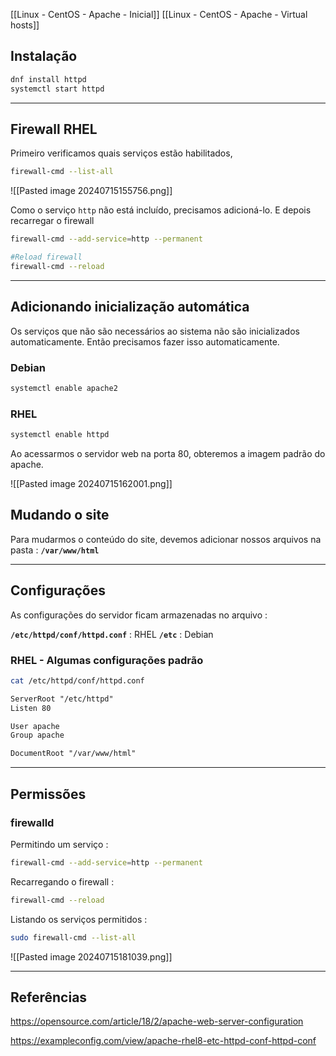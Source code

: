 [[Linux - CentOS - Apache - Inicial]]
[[Linux - CentOS - Apache - Virtual hosts]]

## Instalação

```sh
dnf install httpd
systemctl start httpd
```

---
## Firewall RHEL

Primeiro verificamos quais serviços estão habilitados,
```sh
firewall-cmd --list-all
```
![[Pasted image 20240715155756.png]]

Como o serviço `http` não está incluído, precisamos adicioná-lo. E depois recarregar o firewall
```sh
firewall-cmd --add-service=http --permanent

#Reload firewall
firewall-cmd --reload
```

---

## Adicionando inicialização automática
Os serviços que não são necessários ao sistema não são inicializados automaticamente. Então precisamos fazer isso automaticamente.

### Debian
```sh
systemctl enable apache2
```

### RHEL
```sh
systemctl enable httpd
```

Ao acessarmos o servidor web na porta 80, obteremos a imagem padrão do apache.

![[Pasted image 20240715162001.png]]

## Mudando o site
Para mudarmos o conteúdo do site, devemos adicionar nossos arquivos na pasta :  **`/var/www/html`**

---
## Configurações
As configurações do servidor ficam armazenadas no arquivo : 

**`/etc/httpd/conf/httpd.conf`** : RHEL
**`/etc`** : Debian

### RHEL - Algumas configurações padrão
```sh
cat /etc/httpd/conf/httpd.conf
```
```txt
ServerRoot "/etc/httpd"
Listen 80

User apache
Group apache

DocumentRoot "/var/www/html"

```

---
## Permissões

### firewalld
Permitindo um serviço :
```sh
firewall-cmd --add-service=http --permanent
```

Recarregando o firewall :
```sh
firewall-cmd --reload
```

Listando os serviços permitidos :
```sh
sudo firewall-cmd --list-all
```
![[Pasted image 20240715181039.png]]

---

## Referências

https://opensource.com/article/18/2/apache-web-server-configuration

https://exampleconfig.com/view/apache-rhel8-etc-httpd-conf-httpd-conf

















